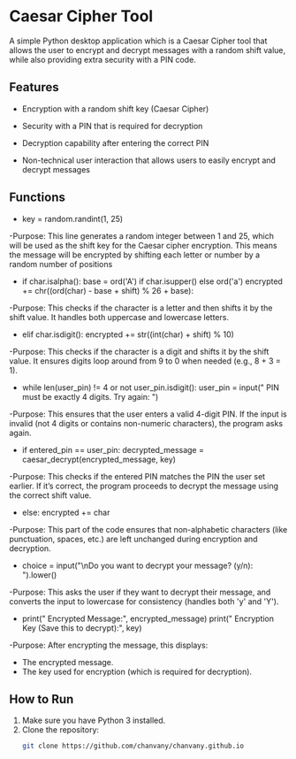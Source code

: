 # Caesar Cipher Tool
A simple Python desktop application which is a Caesar Cipher tool that allows the user to encrypt and decrypt messages with a random shift value, while also providing extra security with a PIN code.

## Features

- Encryption with a random shift key (Caesar Cipher)

- Security with a PIN that is required for decryption

- Decryption capability after entering the correct PIN

- Non-technical user interaction that allows users to easily encrypt and decrypt messages

## Functions
- key = random.randint(1, 25)

-Purpose: This line generates a random integer between 1 and 25, which will be used as the shift key for the Caesar cipher encryption. This means the message will be encrypted by shifting each letter or number by a random number of positions

- if char.isalpha():
    base = ord('A') if char.isupper() else ord('a')
    encrypted += chr((ord(char) - base + shift) % 26 + base):

-Purpose: This checks if the character is a letter and then shifts it by the shift value. It handles both uppercase and lowercase letters.

- elif char.isdigit():
    encrypted += str((int(char) + shift) % 10)

-Purpose: This checks if the character is a digit and shifts it by the shift value. It ensures digits loop around from 9 to 0 when needed (e.g., 8 + 3 = 1).

- while len(user_pin) != 4 or not user_pin.isdigit():
    user_pin = input(" PIN must be exactly 4 digits. Try again: ")

-Purpose: This ensures that the user enters a valid 4-digit PIN. If the input is invalid (not 4 digits or contains non-numeric characters), the program asks again.

- if entered_pin == user_pin:
    decrypted_message = caesar_decrypt(encrypted_message, key)
  
-Purpose: This checks if the entered PIN matches the PIN the user set earlier. If it’s correct, the program proceeds to decrypt the message using the correct shift value.

- else:
    encrypted += char

-Purpose: This part of the code ensures that non-alphabetic characters (like punctuation, spaces, etc.) are left unchanged during encryption and decryption.

- choice = input("\nDo you want to decrypt your message? (y/n): ").lower()

-Purpose: This asks the user if they want to decrypt their message, and converts the input to lowercase for consistency (handles both 'y' and 'Y').

- print(" Encrypted Message:", encrypted_message)
print(" Encryption Key (Save this to decrypt):", key)

-Purpose: After encrypting the message, this displays:
- The encrypted message.
- The key used for encryption (which is required for decryption).



## How to Run

1. Make sure you have Python 3 installed.  
2. Clone the repository:  
   ```bash
   git clone https://github.com/chanvany/chanvany.github.io
